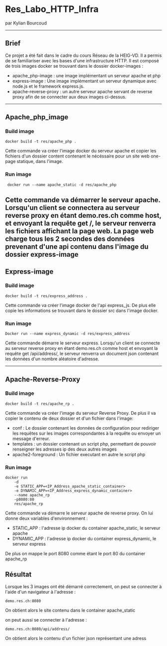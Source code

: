 # Res_Labo_HTTP_Infra
par Kylian Bourcoud

---

## Brief
Ce projet a été fait dans le cadre du cours Réseau de la HEIG-VD.
Il a permis de se familiariser avec les bases d'une infrastructure HTTP. Il est composé de trois images docker se trouvant dans le dossier docker-images : 
- apache_php-image : une image implémentant un serveur apache et php
- express-image : Une image implémentant un serveur dynamique avec node.js et le framework express.js.
- apache-reverse-proxy : un autre serveur apache servant de reverse proxy afin de se connecter aux deux images ci-dessus.
---
## Apache_php_image
### Build image
```
docker build -t res/apache_php .
```
Cette commande va créer l'image docker du serveur apache et copier les fichiers d'un dossier content contenant le nécéssaire pour un site web one-page statique, dans l'image.
### Run image
```
 docker run --name apache_static -d res/apache_php
```
Cette commande va démarrer le serveur apache. Lorsqu'un client se connectera au serveur reverse proxy en étant demo.res.ch comme host, et envoyant la requête get /,  le serveur renverra les fichiers affichant la page web.
La page web charge tous les 2 secondes des données prevenant d'une api contenu dans l'image du dossier express-image
---
## Express-image
### Build image
```
docker build -t res/express_address .
```
Cette commande va créer l'image docker de l'api express_js. 
De plus elle copie les informations se trouvant dans le dossier src dans l'image docker.

### Run image
```
Docker run --name express_dynamic -d res/express_address
```
Cette commande démarre le serveur express. Lorsqu'un client se connecte au serveur reverse proxy en étant demo.res.ch comme host  et envoyant la requête get /api/address/, le serveur renverra un document json contenant les données d'un nombre aléatoire d'adresse.

---
## Apache-Reverse-Proxy
### Build image
```
docker build -t res/apache_rp .
```
Cette commande va créer l'image du serveur Reverse Proxy.
De plus il va copier le contenu de deux dossier et d'un fichier dans l'image:
- conf : Le dossier contenant les données de configuration pour rediriger les requêtes sur les images correspondantes à la requête ou envoyer un message d'erreur.
- templates : un dossier contenant un script php, permettant de pouvoir renseigner les adresses ip des deux autres images
- apache2-foreground : Un fichier executant en autre le script php

### Run image
```
docker run 
    -d 
    -e STATIC_APP=<IP_Address_apache_static_container>
    -e DYNAMIC_APP=<IP_Address_express_dynamic_container>
    --name apache_rp 
    -p8080:80 
    res/apache_rp
```

Cette commande va démarre le serveur apache de reverse proxy.
On lui donne deux variables d'environnement :
- STATIC_APP : l'adresse ip docker du container apache_static, le serveur apache
- DYNAMIC_APP : l'adresse ip docker du container express_dynamic, le serveur express

De plus on mappe le port 8080 comme étant le port 80 du container apache_rp

## Résultat
Lorsque les 3 images ont été démarré correctement, 
on peut se connecter à l'aide d'un navigateur à l'adresse :
```
demo.res.ch:8080
```
On obtient alors le site contenu dans le container apache_static


on peut aussi se connecter à l'adresse :
```
demo.res.ch:8080/api/address/
```
On obtient alors le contenu d'un fichier json représentant une adress